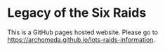 # Legacy of the Six Raids

This is a GitHub pages hosted website.
Please go to https://archomeda.github.io/lots-raids-information.
